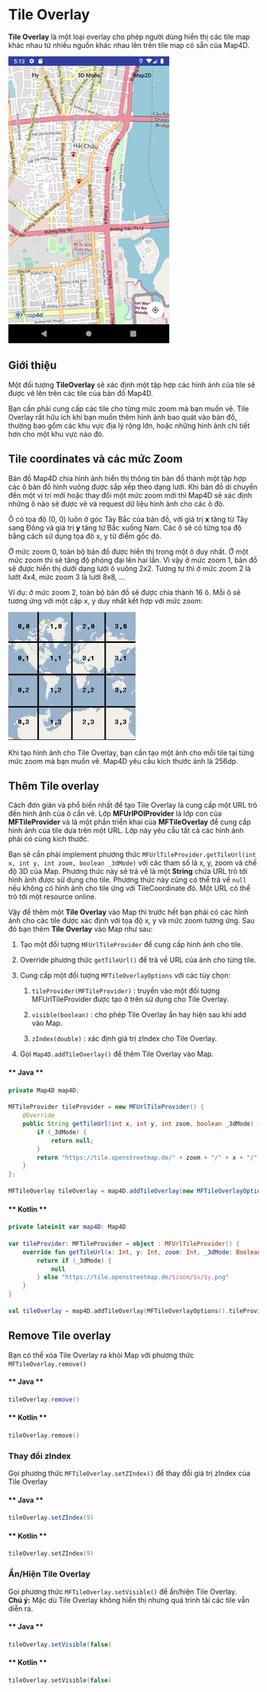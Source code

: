 # Tile Overlay

**Tile Overlay** là một loại overlay cho phép người dùng hiển thị các tile map khác nhau từ nhiều nguồn khác nhau lên trên
tile map có sẵn của Map4D.

![CocoaPods](../../resources/tileOverlay.png)

## Giới thiệu

Một đối tượng **TileOverlay** sẽ xác định một tập hợp các hình ảnh của tile sẽ được vẽ lên trên các tile của bản đồ Map4D.

Bạn cần phải cung cấp các tile cho từng mức zoom mà bạn muốn vẽ. Tile Overlay rất hữu ích khi bạn muốn thêm hình ảnh bao
quát vào bản đồ, thường bao gồm các khu vực địa lý rộng lớn, hoặc những hình ảnh chi tiết hơn cho một khu vực nào đó.

## Tile coordinates và các mức Zoom

Bản đồ Map4D chia hình ảnh hiển thị thông tin bản đồ thành một tập hợp các ô bản đồ hình vuông được sắp xếp theo dạng lưới.
Khi bản đồ di chuyển đến một vị trí mới hoặc thay đổi một mức zoom mới thì Map4D sẽ xác định những ô nào sẽ được vẽ và request
dữ liệu hình ảnh cho các ô đó.

Ô có tọa độ (0, 0) luôn ở góc Tây Bắc của bản đồ, với giá trị **x** tăng từ Tây sang Đông và giá trị **y** tăng từ Bắc xuống
Nam. Các ô sẽ có từng tọa độ bằng cách sử dụng tọa đô x, y từ điểm gốc đó.

Ở mức zoom 0, toàn bộ bản đồ được hiển thị trong một ô duy nhất. Ở một mức zoom thì sẽ tăng độ phóng đại lên hai lần. Vì vậy
ở mức zoom 1, bản đồ sẽ được hiển thị dưới dạng lưới ô vuông 2x2. Tương tự thì ở mức zoom 2 là lướt 4x4, mức zoom 3 là lưới
8x8, ...

Ví dụ: ở mức zoom 2, toàn bộ bản đồ sẽ được chia thành 16 ô. Mỗi ô sẽ tương ứng với một cặp x, y duy nhất kết hợp với mức
zoom:

![CocoaPods](../../resources/tileCoordinates.png)

Khi tạo hình ảnh cho Tile Overlay, bạn cần tạo một ảnh cho mỗi tile tại từng mức zoom mà bạn muốn vẽ. Map4D yêu cầu kích
thước ảnh là 256dp.

## Thêm Tile overlay

Cách đơn giản và phổ biến nhất để tạo Tile Overlay là cung cấp một URL trỏ đến hình ảnh của ô cần vẽ. Lớp **MFUrlPOIProvider**
là lớp con của **MFTileProvider** và là một phần triển khai của **MFTileOverlay** để cung cấp hình ảnh của tile dựa trên
một URL. Lớp này yêu cầu tất cả các hình ảnh phải có cùng kích thước.

Bạn sẽ cần phải implement phương thức `MFUrlTileProvider.getTileUrl(int x, int y, int zoom, boolean _3dMode)` với các tham
số là x, y, zoom và chế độ 3D của Map. Phương thức này sẽ trả về là một **String** chứa URL trỏ tới hình ảnh được sử dụng cho tile.
Phương thức này cũng có thể trả về `null` nếu không có hình ảnh cho tile ứng với TileCoordinate đó. Một URL có thể trỏ tới
một resource online.

Vậy để thêm một **Tile Overlay** vào Map thì trước hết bạn phải có các hình ảnh cho các tile được xác định với tọa độ x, y và mức
zoom tương ứng. Sau đó bạn thêm **Tile Overlay** vào Map như sau:

1. Tạo một đối tượng `MFUrlTileProvider` để cung cấp hình ảnh cho tile.
2. Override phương thức `getTileUrl()` để trả về URL của ảnh cho từng tile.
3. Cung cấp một đối tượng `MFTileOverlayOptions` với các tùy chọn:

    1. `tileProvider(MFTileProvider)` : truyền vào một đối tượng MFUrlTileProvider được tạo ở trên sử dụng cho Tile Overlay.

    2. `visible(boolean)` : cho phép Tile Overlay ẩn hay hiện sau khi add vào Map.

    3. `zIndex(double)` : xác định giá trị zIndex cho Tile Overlay.

4. Gọi `Map4D.addTileOverlay()` để thêm Tile Overlay vào Map.

<!-- tabs:start -->
#### ** Java **

```java
private Map4D map4D;

MFTileProvider tileProvider = new MFUrlTileProvider() {
    @Override
    public String getTileUrl(int x, int y, int zoom, boolean _3dMode) {
        if (_3dMode) {
            return null;
        }
        return "https://tile.openstreetmap.de/" + zoom + "/" + x + "/" + y + ".png";
    }
};

MFTileOverlay tileOverlay = map4D.addTileOverlay(new MFTileOverlayOptions().tileProvider(tileProvider));
```

#### ** Kotlin **

```kotlin
private lateinit var map4D: Map4D

var tileProvider: MFTileProvider = object : MFUrlTileProvider() {
    override fun getTileUrl(x: Int, y: Int, zoom: Int, _3dMode: Boolean): String? {
        return if (_3dMode) {
            null
        } else "https://tile.openstreetmap.de/$zoom/$x/$y.png"
    }
}

val tileOverlay = map4D.addTileOverlay(MFTileOverlayOptions().tileProvider(tileProvider))
```
<!-- tabs:end -->

## Remove Tile overlay

Bạn có thể xóa Tile Overlay ra khỏi Map với phương thức `MFTileOverlay.remove()`

<!-- tabs:start -->
#### ** Java **

```java
tileOverlay.remove()
```

#### ** Kotlin **

```kotlin
tileOverlay.remove()
```
<!-- tabs:end -->

### Thay đổi zIndex

Gọi phương thức `MFTileOverlay.setZIndex()` để thay đổi giá trị zIndex của Tile Overlay

<!-- tabs:start -->
#### ** Java **

```java
tileOverlay.setZIndex(9)
```

#### ** Kotlin **

```kotlin
tileOverlay.setZIndex(9)
```
<!-- tabs:end -->

### Ẩn/Hiện Tile Overlay

Gọi phương thức `MFTileOverlay.setVisible()` để ẩn/hiện Tile Overlay.  
**Chú ý:** Mặc dù Tile Overlay không hiển thị nhưng quá trình tải các tile vẫn diễn ra.

<!-- tabs:start -->
#### ** Java **

```java
tileOverlay.setVisible(false)
```

#### ** Kotlin **

```kotlin
tileOverlay.setVisible(false)
```
<!-- tabs:end -->
